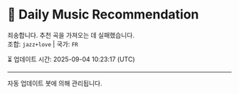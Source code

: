 
# 🎵 Daily Music Recommendation

죄송합니다. 추천 곡을 가져오는 데 실패했습니다.  
조합: `jazz+love` | 국가: `FR`

⏳ 업데이트 시간: 2025-09-04 10:23:17 (UTC)

---
자동 업데이트 봇에 의해 관리됩니다.
